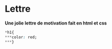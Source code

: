 # Lettre
**Une jolie lettre de motivation fait en html et css**
	
```css
*h1{
***color: red;
***}
```

